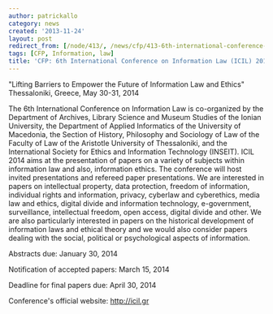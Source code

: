 ```yaml
---
author: patrickallo
category: news
created: '2013-11-24'
layout: post
redirect_from: [/node/413/, /news/cfp/413-6th-international-conference-information-law-icil-2014/]
tags: [CFP, Information, law]
title: 'CFP: 6th International Conference on Information Law (ICIL) 2014'
---
```

 "Lifting Barriers to Empower the Future of Information Law and Ethics"
Thessaloniki, Greece, May 30-31, 2014

The 6th International Conference on Information Law is co-organized by the
Department of Archives, Library Science and Museum Studies of the Ionian
University, the Department of Applied Informatics of the University of
Macedonia, the Section of History, Philosophy and Sociology of Law of the
Faculty of Law of the Aristotle University of Thessaloniki, and the
International Society for Ethics and Information Technology (INSEIT). ICIL
2014 aims at the presentation of papers on a variety of subjects within
information law and also, information ethics. The conference will host invited
presentations and refereed paper presentations. We are interested in papers on
intellectual property, data protection, freedom of information, individual
rights and information, privacy, cyberlaw and cyberethics, media law and
ethics, digital divide and information technology, e-government, surveillance,
intellectual freedom, open access, digital divide and other. We are also
particularly interested in papers on the historical development of information
laws and ethical theory and we would also consider papers dealing with the
social, political or psychological aspects of information.

Abstracts due: January 30, 2014

Notification of accepted papers: March 15, 2014

Deadline for final papers due: April 30, 2014

Conference's official website: http://icil.gr

